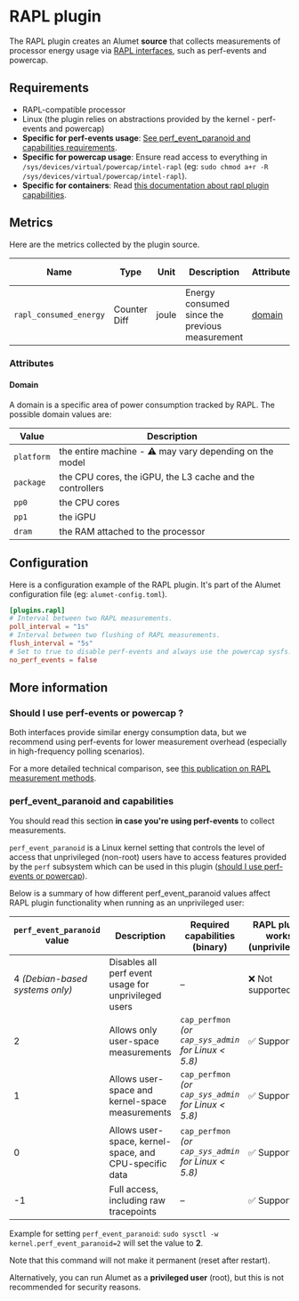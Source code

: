 # RAPL plugin

The RAPL plugin creates an Alumet **source** that collects measurements of processor energy usage via [RAPL interfaces](https://www.intel.com/content/www/us/en/developer/articles/technical/software-security-guidance/advisory-guidance/running-average-power-limit-energy-reporting.html), such as perf-events and powercap.

## Requirements

- RAPL-compatible processor
- Linux (the plugin relies on abstractions provided by the kernel - perf-events and powercap)
- **Specific for perf-events usage**: [See perf_event_paranoid and capabilities requirements](#perf_event_paranoid-and-capabilities).
- **Specific for powercap usage**: Ensure read access to everything in `/sys/devices/virtual/powercap/intel-rapl` (eg: `sudo chmod a+r -R /sys/devices/virtual/powercap/intel-rapl`).
- **Specific for containers**: Read [this documentation about rapl plugin capabilities](https://github.com/alumet-dev/packaging/blob/main/docker/README.md#using-rapl-plugin).

## Metrics

Here are the metrics collected by the plugin source.

|Name|Type|Unit|Description|Attributes|More information|
|----|----|----|-----------|----------|-----------------|
|`rapl_consumed_energy`|Counter Diff|joule|Energy consumed since the previous measurement|[domain](#domain)||

### Attributes

#### Domain

A domain is a specific area of power consumption tracked by RAPL.
The possible domain values are:

|Value|Description|
|------|-----------|
|`platform`|the entire machine - ⚠️ may vary depending on the model|
|`package`|the CPU cores, the iGPU, the L3 cache and the controllers|
|`pp0`|the CPU cores|
|`pp1`|the iGPU|
|`dram`|the RAM attached to the processor|

## Configuration

Here is a configuration example of the RAPL plugin. It's part of the Alumet configuration file (eg: `alumet-config.toml`).

```toml
[plugins.rapl]
# Interval between two RAPL measurements.
poll_interval = "1s"
# Interval between two flushing of RAPL measurements.
flush_interval = "5s"
# Set to true to disable perf-events and always use the powercap sysfs.
no_perf_events = false
```

## More information

### Should I use perf-events or powercap ?

Both interfaces provide similar energy consumption data, but we recommend using perf-events for lower measurement overhead (especially in high-frequency polling scenarios).

For a more detailed technical comparison, see [this publication on RAPL measurement methods](https://hal.science/hal-04420527v2/document).

### perf_event_paranoid and capabilities

You should read this section **in case you're using perf-events** to collect measurements.

`perf_event_paranoid` is a Linux kernel setting that controls the level of access that unprivileged (non-root) users have to access features provided by the `perf` subsystem which can be used in this plugin ([should I use perf-events or powercap](#should-i-use-perf-events-or-powercap-)).

Below is a summary of how different perf_event_paranoid values affect RAPL plugin functionality when running as an unprivileged user:

| `perf_event_paranoid` value     | Description                                            | Required capabilities (binary)                       | RAPL plugin works (unprivileged) |
| ------------------------------- | ------------------------------------------------------ | ---------------------------------------------------- | -------------------------------- |
| 4 *(Debian-based systems only)* | Disables all perf event usage for unprivileged users   | –                                                    | ❌ Not supported                 |
| 2                               | Allows only user-space measurements                    | `cap_perfmon` *(or `cap_sys_admin` for Linux < 5.8)* | ✅ Supported                     |
| 1                               | Allows user-space and kernel-space measurements        | `cap_perfmon` *(or `cap_sys_admin` for Linux < 5.8)* | ✅ Supported                     |
| 0                               | Allows user-space, kernel-space, and CPU-specific data | `cap_perfmon` *(or `cap_sys_admin` for Linux < 5.8)* | ✅ Supported                     |
| -1                              | Full access, including raw tracepoints                 | –                                                    | ✅ Supported                     |

Example for setting `perf_event_paranoid`: `sudo sysctl -w kernel.perf_event_paranoid=2` will set the value to **2**.

Note that this command will not make it permanent (reset after restart).

Alternatively, you can run Alumet as a **privileged user** (root), but this is not recommended for security reasons.
